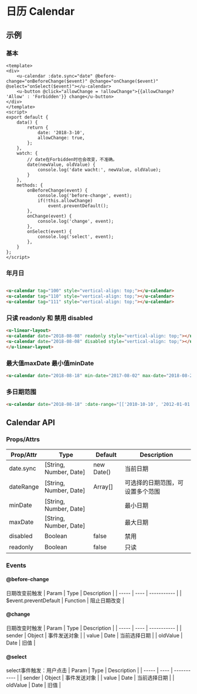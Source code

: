 # 日历 Calendar

## 示例
### 基本
``` vue
<template>
<div>
    <u-calendar :date.sync="date" @before-change="onBeforeChange($event)" @change="onChange($event)" @select="onSelect($event)"></u-calendar>
    <u-button @click="allowChange = !allowChange">{{allowChange? 'Allow' : 'Forbidden'}} change</u-button>
</div>
</template>
<script>
export default {
    data() {
        return {
            date: '2018-3-10',
            allowChange: true,
        };
    },
    watch: {
        // date在Forbidden时也会改变，不准确。
        date(newValue, oldValue) {
            console.log('date wacht:', newValue, oldValue);
        }
    },
    methods: {
        onBeforeChange(event) {
            console.log('before-change', event);
            if(!this.allowChange) 
                event.preventDefault();
        },
        onChange(event) {
            console.log('change', event);
        },
        onSelect(event) {
            console.log('select', event);
        },
    }
};
</script>
```
### 年月日
``` html

<u-calendar tag="100" style="vertical-align: top;"></u-calendar>
<u-calendar tag="110" style="vertical-align: top;"></u-calendar>
<u-calendar tag="111" style="vertical-align: top;"></u-calendar>
```

### 只读 readonly 和 禁用 disabled 
``` html
<u-linear-layout>
<u-calendar date="2018-08-08" readonly style="vertical-align: top;"></u-calendar>
<u-calendar date="2018-08-08" disabled style="vertical-align: top;"></u-calendar>
</u-linear-layout>
```

### 最大值maxDate 最小值minDate
``` html
<u-calendar date="2018-08-18" min-date="2017-08-02" max-date="2018-08-21"></u-calendar>
```

### 多日期范围
``` html
<u-calendar date="2018-08-18" :date-range="[['2010-10-10', '2012-01-01'], ['2013-01-01', '2018-10-10']]"></u-calendar>
```

## Calendar API
### Props/Attrs
| Prop/Attr | Type | Default | Description |
| --------- | ---- | ------- | ----------- |
| date.sync | [String, Number, Date] | new Date() | 当前日期 |
| dateRange | [String, Number, Date] | Array[] | 可选择的日期范围，可设置多个范围 |
| minDate | [String, Number, Date] |  | 最小日期 |
| maxDate | [String, Number, Date] |  | 最大日期 |
| disabled | Boolean | false | 禁用 |
| readonly | Boolean | false | 只读 |

### Events 
#### @before-change
日期改变前触发
| Param | Type | Description |
| ----- | ---- | ----------- |
| $event.preventDefault | Function | 阻止日期改变 |

#### @change
日期改变时触发
| Param | Type | Description |
| ----- | ---- | ----------- |
| sender | Object | 事件发送对象 |
| value | Date | 当前选择日期 |
| oldValue | Date | 旧值 |

#### @select
select事件触发：用户点击
| Param | Type | Description |
| ----- | ---- | ----------- |
| sender | Object | 事件发送对象 |
| value | Date | 当前选择日期 |
| oldValue | Date | 旧值 |

